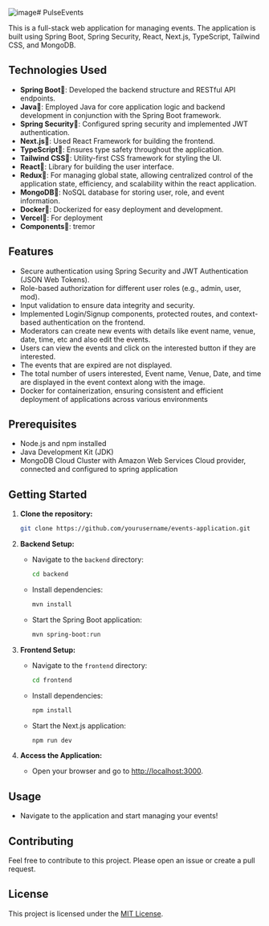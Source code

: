 ![image](https://github.com/hackerdud3/PulseEvents/assets/28582589/c9c33926-0392-4d7a-81fc-df00783d7764)# PulseEvents

This is a full-stack web application for managing events. The application is built using Spring Boot, Spring Security, React, Next.js, TypeScript, Tailwind CSS, and MongoDB.

## Technologies Used
- **Spring Boot🚀**: Developed the backend structure and RESTful API endpoints.
- **Java🚀**: Employed Java for core application logic and backend development in conjunction with the Spring Boot framework.
- **Spring Security🚀**: Configured spring security and implemented JWT authentication.
- **Next.js🚀**: Used React Framework for building the frontend.
- **TypeScript🚀**: Ensures type safety throughout the application.
- **Tailwind CSS🚀**: Utility-first CSS framework for styling the UI.
- **React🚀**: Library for building the user interface.
- **Redux🚀**: For managing global state, allowing centralized control of the application state, efficiency, and scalability within the react application.
- **MongoDB🚀**: NoSQL database for storing user, role, and event information.
- **Docker🚀**: Dockerized for easy deployment and development.
- **Vercel🚀**: For deployment
- **Components🚀**: tremor

## Features
- Secure authentication using Spring Security and JWT Authentication (JSON Web Tokens).
- Role-based authorization for different user roles (e.g., admin, user, mod).
- Input validation to ensure data integrity and security.
- Implemented Login/Signup components, protected routes, and context-based authentication on the frontend.
- Moderators can create new events with details like event name, venue, date, time, etc and also edit the events.
- Users can view the events and click on the interested button if they are interested.
- The events that are expired are not displayed.
- The total number of users interested, Event name, Venue, Date, and time are displayed in the event context along with the image.
- Docker for containerization, ensuring consistent and efficient deployment of applications across various environments


## Prerequisites

- Node.js and npm installed
- Java Development Kit (JDK)
- MongoDB Cloud Cluster with Amazon Web Services Cloud provider, connected and configured to spring application 

## Getting Started

1. **Clone the repository:**

    ```bash
    git clone https://github.com/yourusername/events-application.git
    ```

2. **Backend Setup:**

   - Navigate to the `backend` directory:

     ```bash
     cd backend
     ```

   - Install dependencies:

     ```bash
     mvn install
     ```

   - Start the Spring Boot application:

     ```bash
     mvn spring-boot:run
     ```

3. **Frontend Setup:**

   - Navigate to the `frontend` directory:

     ```bash
     cd frontend
     ```

   - Install dependencies:

     ```bash
     npm install
     ```

   - Start the Next.js application:

     ```bash
     npm run dev
     ```

4. **Access the Application:**

   - Open your browser and go to [http://localhost:3000](http://localhost:3000).

## Usage

- Navigate to the application and start managing your events!

## Contributing

Feel free to contribute to this project. Please open an issue or create a pull request.

## License

This project is licensed under the [MIT License](LICENSE).
